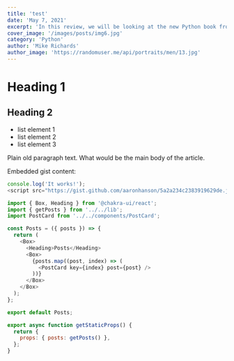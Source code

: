 ```yaml
---
title: 'test'
date: 'May 7, 2021'
excerpt: 'In this review, we will be looking at the new Python book from Oriley'
cover_image: '/images/posts/img6.jpg'
category: 'Python'
author: 'Mike Richards'
author_image: 'https://randomuser.me/api/portraits/men/13.jpg'
---
```


# Heading 1

## Heading 2

- list element 1
- list element 2
- list element 3

Plain old paragraph text. What would be the main body of the article.

Embedded gist content:

```js
console.log('It works!');
<script src="https://gist.github.com/aaronhanson/5a2a234c2383919629de.js"></script>;
```

```js
import { Box, Heading } from '@chakra-ui/react';
import { getPosts } from '../../lib';
import PostCard from '../../components/PostCard';

const Posts = ({ posts }) => {
  return (
    <Box>
      <Heading>Posts</Heading>
      <Box>
        {posts.map((post, index) => (
          <PostCard key={index} post={post} />
        ))}
      </Box>
    </Box>
  );
};

export default Posts;

export async function getStaticProps() {
  return {
    props: { posts: getPosts() },
  };
}
```
